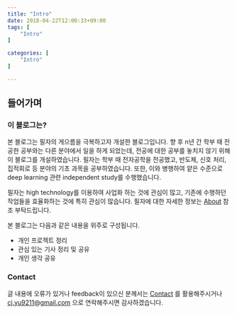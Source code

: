 ```yaml
---
title: "Intro"
date: 2018-04-22T12:00:33+09:00
tags: [
    "Intro"
]

categories: [
    "Intro"
]

---
```


## 들어가며

### 이 블로그는?

본 블로그는 필자의 게으름을 극복하고자 개설한 블로그입니다. 향 후 n년 간 학부 때 전공한 공부와는 다른 분야에서 일을 하게 되었는데, 전공에 대한 공부를 놓치지 않기 위해 이 블로그를 개설하였습니다. 필자는 학부 때 전자공학을 전공했고, 반도체, 신호 처리, 집적회로 등 분야의 기초 과목을 공부하였습니다. 또한, 이와 병행하여 얕은 수준으로 deep learning 관련 independent study를 수행했습니다. 

필자는 high technology를 이용하여 사업화 하는 것에 관심이 많고, 기존에 수행하던 작업들을 효율화하는 것에 특히 관심이 많습니다. 필자에 대한 자세한 정보는 [About](https://cjyu9211.github.io/about/) 참조 부탁드립니다.

본 블로그는 다음과 같은 내용을 위주로 구성됩니다.

* 개인 프로젝트 정리
* 관심 있는 기사 정리 및 공유
* 개인 생각 공유

### Contact

글 내용에 오류가 있거나 feedback이 있으신 분께서는 [Contact](https://cjyu9211.github.io/contact/) 를 활용해주시거나 cj.yu9211@gmail.com 으로 연락해주시면 감사하겠습니다. 
